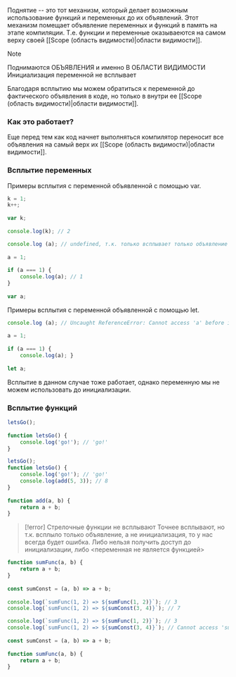 Поднятие -- это тот механизм, который делает возможным использование функций и переменных до их объявлений. Этот механизм помещает объявление переменных и функций в память на этапе компиляции. Т.е. функции и переменные оказываеются на самом верху своей [[Scope (область видимости)|области видимости]].

>[!note] 
>Поднимаются ОБЪЯВЛЕНИЯ и именно В ОБЛАСТИ ВИДИМОСТИ
>Инициализация переменной не всплывает


Благодаря всплытию мы можем обратиться к переменной до фактического объявления в коде, но только в внутри ее [[Scope (область видимости)|области видимости]].

### Как это работает?
Еще перед тем как код начнет выполняться компилятор переносит все объявления на самый верх их [[Scope (область видимости)|области видимости]].

### Всплытие переменных

Примеры всплытия с переменной объявленной с помощью var.
```js
k = 1;  
k++;  
  
var k;  
  
console.log(k); // 2
```

```js
console.log (a); // undefined, т.к. только всплывает только объявление переменной, а не ее инициализация
  
a = 1;  
  
if (a === 1) {  
    console.log(a); // 1  
}  
  
var a;
```

Примеры всплытия с переменной объявленной с помощью let.
```js
console.log (a); // Uncaught ReferenceError: Cannot access 'a' before initialization  
  
a = 1;  
  
if (a === 1) {  
    console.log(a); }  
  
let a;
```
Всплытие в данном случае тоже работает, однако переменную мы не можем использовать до инициализации.

### Всплытие функций
```js
letsGo(); 
  
function letsGo() {  
    console.log('go!'); // 'go!' 
}
```
```js
letsGo();   
function letsGo() {  
    console.log('go!'); // 'go!'  
    console.log(add(5, 3)); // 8  
}  
  
function add(a, b) {  
    return a + b;  
}
```

>[!error] Стрелочные функции не всплывают
>Точнее всплывают, но т.к. всплыло только объявление, а не инициализация, то у нас всегда будет ошибка.
>Либо нельзя получить доступ до инициализации, либо <переменная не является функцией>
```js
function sumFunc(a, b) {  
    return a + b;  
}  
  
const sumConst = (a, b) => a + b;  
  
console.log(`sumFunc(1, 2) => ${sumFunc(1, 2)}`); // 3  
console.log(`sumFunc(1, 2) => ${sumConst(3, 4)}`); // 7
```
```js
console.log(`sumFunc(1, 2) => ${sumFunc(1, 2)}`); // 3  
console.log(`sumFunc(1, 2) => ${sumConst(3, 4)}`); // Cannot access 'sumConst' before initialization  
  
const sumConst = (a, b) => a + b;  
  
function sumFunc(a, b) {  
    return a + b;  
}
```
